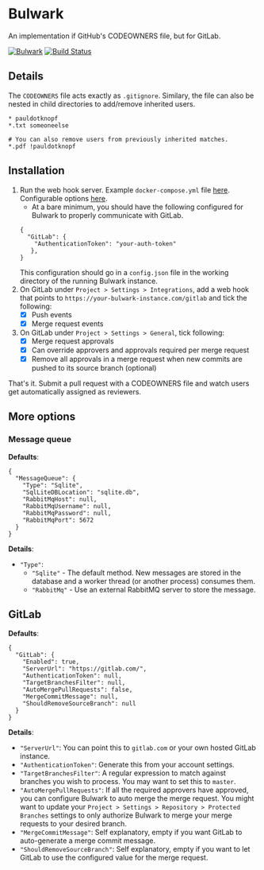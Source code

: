 # Bulwark

An implementation if GitHub's CODEOWNERS file, but for GitLab.

[![Bulwark](https://img.shields.io/nuget/v/Bulwark.svg?style=flat-square&label=Bulwark)](http://www.nuget.org/packages/Bulwark/)
[![Build Status](https://travis-ci.com/pauldotknopf/bulwark.svg?branch=develop)](https://travis-ci.com/pauldotknopf/bulwark)

## Details

The `CODEOWNERS` file acts exactly as `.gitignore`. Similary, the file can also be nested in child directories to add/remove inherited users.

```config
* pauldotknopf
*.txt someoneelse

# You can also remove users from previously inherited matches.
*.pdf !pauldotknopf

```

## Installation

1. Run the web hook server. Example `docker-compose.yml` file [here](build/docker/example/docker-compose.yml). Configurable options [here](todo).
   * At a bare minimum, you should have the following configured for Bulwark to properly communicate with GitLab.
   ```
   {
     "GitLab": {
       "AuthenticationToken": "your-auth-token"
      },
   }
   ```
   This configuration should go in a `config.json` file in the working directory of the running Bulwark instance.
2. On GitLab under `Project > Settings > Integrations`, add a web hook that points to `https://your-bulwark-instance.com/gitlab` and tick the following:
   * [x] Push events
   * [x] Merge request events
3. On GitLab under `Project > Settings > General`, tick following:
   * [x] Merge request approvals
   * [x] Can override approvers and approvals required per merge request
   * [x] Remove all approvals in a merge request when new commits are pushed to its source branch (optional)

That's it. Submit a pull request with a CODEOWNERS file and watch users get automatically assigned as reviewers.

## More options

### Message queue

**Defaults**:

```
{
  "MessageQueue": {
    "Type": "Sqlite",
    "SqlLiteDBLocation": "sqlite.db",
    "RabbitMqHost": null,
    "RabbitMqUsername": null,
    "RabbitMqPassword": null,
    "RabbitMqPort": 5672
  }
}
```

**Details**:

* `"Type"`:
  * `"Sqlite"` - The default method. New messages are stored in the database and a worker thread (or another process) consumes them.
  * `"RabbitMq"` - Use an external RabbitMQ server to store the message.

## GitLab

**Defaults**:

```
{
  "GitLab": {
    "Enabled": true,
    "ServerUrl": "https://gitlab.com/",
    "AuthenticationToken": null,
    "TargetBranchesFilter": null,
    "AutoMergePullRequests": false,
    "MergeCommitMessage": null,
    "ShouldRemoveSourceBranch": null
  }
}
```

**Details**:

* `"ServerUrl"`: You can point this to ```gitlab.com``` or your own hosted GitLab instance.
* `"AuthenticationToken"`: Generate this from your account settings.
* `"TargetBranchesFilter"`: A regular expression to match against branches you wish to process. You may want to set this to `master`.
* `"AutoMergePullRequests"`: If all the required approvers have approved, you can configure Bulwark to auto merge the merge request. You might want to update your `Project > Settings > Repository > Protected Branches` settings to only authorize Bulwark to merge your merge requests to your desired branch.
* `"MergeCommitMessage"`: Self explanatory, empty if you want GitLab to auto-generate a merge commit message.
* `"ShouldRemoveSourceBranch"`: Self explanatory, empty if you want to let GitLab to use the configured value for the merge request.
